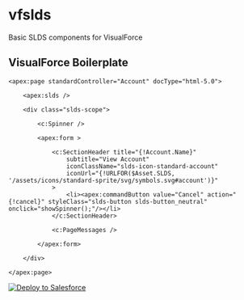 # vfslds
Basic SLDS components for VisualForce

## VisualForce Boilerplate

```
<apex:page standardController="Account" docType="html-5.0">

    <apex:slds />

    <div class="slds-scope">

        <c:Spinner />

        <apex:form >

            <c:SectionHeader title="{!Account.Name}"
                subtitle="View Account"
                iconClassName="slds-icon-standard-account"
                iconUrl="{!URLFOR($Asset.SLDS, '/assets/icons/standard-sprite/svg/symbols.svg#account')}"
            >
                <li><apex:commandButton value="Cancel" action="{!cancel}" styleClass="slds-button slds-button_neutral" onclick="showSpinner();"/></li>
            </c:SectionHeader>

            <c:PageMessages />

        </apex:form>

    </div>

</apex:page>
```

<a href="https://githubsfdeploy.herokuapp.com?owner=benedwards44&repo=vfslds&ref=master">
    <img alt="Deploy to Salesforce" src="https://raw.githubusercontent.com/afawcett/githubsfdeploy/master/deploy.png">
</a>
